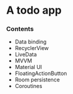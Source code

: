 # A todo app

### Contents

- Data binding
- RecyclerView
- LiveData
- MVVM
- Material UI
- FloatingActionButton
- Room persistence
- Coroutines
